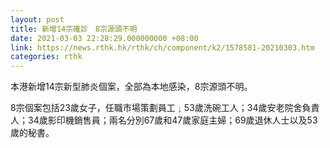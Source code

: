 ```yaml
---
layout: post
title: 新增14宗確診　8宗源頭不明
date: 2021-03-03 22:28:29.000000000 +08:00
link: https://news.rthk.hk/rthk/ch/component/k2/1578581-20210303.htm
categories: rthk
---
```


本港新增14宗新型肺炎個案，全部為本地感染，8宗源頭不明。

8宗個案包括23歲女子，任職市場策劃員工﹔53歲洗碗工人；34歲安老院舍負責人；34歲影印機銷售員；兩名分別67歲和47歲家庭主婦；69歲退休人士以及53歲的秘書。

